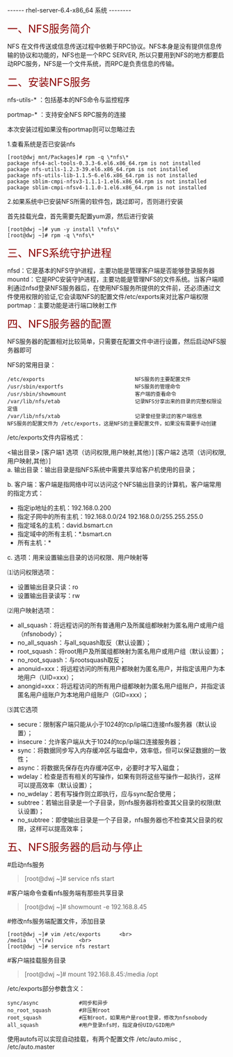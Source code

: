 ------ rhel-server-6.4-x86_64 系统 --------

<font color=#8B0000 size=5>一、NFS服务简介</font>

NFS 在文件传送或信息传送过程中依赖于RPC协议。NFS本身是没有提供信息传输的协议和功能的，NFS也是一个RPC SERVER,
所以只要用到NFS的地方都要启动RPC服务，NFS是一个文件系统，而RPC是负责信息的传输。

<font color=#8B0000 size=5>二、安装NFS服务</font>

nfs-utils-* ：包括基本的NFS命令与监控程序

portmap-* ：支持安全NFS RPC服务的连接

本次安装过程如果没有portmap则可以忽略过去

1.查看系统是否已安装nfs

    [root@dwj mnt/Packages]# rpm -q \*nfs\*
    package nfs4-acl-tools-0.3.3-6.el6.x86_64.rpm is not installed
    package nfs-utils-1.2.3-39.el6.x86_64.rpm is not installed
    package nfs-utils-lib-1.1.5-6.el6.x86_64.rpm is not installed
    package sblim-cmpi-nfsv3-1.1.1-1.el6.x86_64.rpm is not installed
    package sblim-cmpi-nfsv4-1.1.0-1.el6.x86_64.rpm is not installed

2.如果系统中已安装NFS所需的软件包，跳过即可，否则进行安装

首先挂载光盘，首先需要先配置yum源，然后进行安装

    [root@dwj ~]# yum -y install \*nfs\*
    [root@dwj ~]# rpm -q \*nfs\*

<font color=#8B0000 size=5>三、NFS系统守护进程</font>

nfsd：它是基本的NFS守护进程，主要功能是管理客户端是否能够登录服务器 <br>
mountd：它是RPC安装守护进程，主要功能是管理NFS的文件系统。当客户端顺利通过nfsd登录NFS服务器后，在使用NFS服务所提供的文件前，还必须通过文件使用权限的验证,它会读取NFS的配置文件/etc/exports来对比客户端权限  <br>
portmap：主要功能是进行端口映射工作

<font color=#8B0000 size=5>四、NFS服务器的配置</font>

NFS服务器的配置相对比较简单，只需要在配置文件中进行设置，然后启动NFS服务器即可

NFS的常用目录：
```
/etc/exports                             NFS服务的主要配置文件
/usr/sbin/exportfs                       NFS服务的管理命令
/usr/sbin/showmount                      客户端的查看命令
/var/lib/nfs/etab                        记录NFS分享出来的目录的完整权限设定值
/var/lib/nfs/xtab                        记录曾经登录过的客户端信息
NFS服务的配置文件为 /etc/exports，这是NFS的主要配置文件，如果没有需要手动创建
```
/etc/exports文件内容格式：

<输出目录> [客户端1 选项（访问权限,用户映射,其他）] [客户端2 选项（访问权限,用户映射,其他）]  <br>
a. 输出目录：输出目录是指NFS系统中需要共享给客户机使用的目录；

b. 客户端：客户端是指网络中可以访问这个NFS输出目录的计算机，客户端常用的指定方式：
* 指定ip地址的主机：192.168.0.200
* 指定子网中的所有主机：192.168.0.0/24 192.168.0.0/255.255.255.0
* 指定域名的主机：david.bsmart.cn
* 指定域中的所有主机：\*.bsmart.cn
* 所有主机：*

c. 选项：用来设置输出目录的访问权限、用户映射等

⑴访问权限选项：

* 设置输出目录只读：ro
* 设置输出目录读写：rw

⑵用户映射选项：
* all_squash：将远程访问的所有普通用户及所属组都映射为匿名用户或用户组（nfsnobody）；
* no_all_squash：与all_squash取反（默认设置）；
* root_squash：将root用户及所属组都映射为匿名用户或用户组（默认设置）；
* no_root_squash：与rootsquash取反；
* anonuid=xxx：将远程访问的所有用户都映射为匿名用户，并指定该用户为本地用户（UID=xxx）；
* anongid=xxx：将远程访问的所有用户组都映射为匿名用户组账户，并指定该匿名用户组账户为本地用户组账户（GID=xxx）；

⑶其它选项
* secure：限制客户端只能从小于1024的tcp/ip端口连接nfs服务器（默认设置）；     <br>
* insecure：允许客户端从大于1024的tcp/ip端口连接服务器；    <br>
* sync：将数据同步写入内存缓冲区与磁盘中，效率低，但可以保证数据的一致性；    <br>
* async：将数据先保存在内存缓冲区中，必要时才写入磁盘；    <br>
* wdelay：检查是否有相关的写操作，如果有则将这些写操作一起执行，这样可以提高效率（默认设置）；    <br>
* no_wdelay：若有写操作则立即执行，应与sync配合使用；    <br>
* subtree：若输出目录是一个子目录，则nfs服务器将检查其父目录的权限(默认设置)；    <br>
* no_subtree：即使输出目录是一个子目录，nfs服务器也不检查其父目录的权限，这样可以提高效率；

<font color=#8B0000 size=5>五、NFS服务器的启动与停止</font>

#启动nfs服务
>[root@dwj ~]# service nfs start  

#客户端命令查看nfs服务端有那些共享目录
>[root@dwj ~]# showmount -e 192.168.8.45

#修改nfs服务端配置文件，添加目录

    [root@dwj ~]# vim /etc/exports      <br>
    /media   \*(rw)        <br>
    [root@dwj ~]# service nfs restart  

#客户端挂载服务目录
>[root@dwj ~]# mount 192.168.8.45:/media /opt

/etc/exports部分参数含义：
```
sync/async             #同步和异步
no_root_squash         #非压制root
root_squash            #压制root，如果用户是root登录，修改为nfsnobody
all_squash             #用户登录nfs时，指定身份UID/GID用户
```
使用autofs可以实现自动挂载，有两个配置文件 /etc/auto.misc , /etc/auto.master
